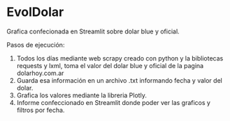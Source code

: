 # EvolDolar

Grafica confecionada en Streamlit sobre dolar blue y oficial.

Pasos de ejecución:

1. Todos los días mediante web scrapy creado con python y la bibliotecas requests y lxml, toma el valor del dolar blue y oficial de la pagina dolarhoy.com.ar
2. Guarda esa información en un archivo .txt informando fecha y valor del dolar.
3. Grafica los valores mediante la libreria Plotly.
4. Informe confeccionado en Streamlit donde poder ver las graficos y filtros por fecha.

